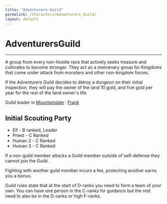 ```yaml
---
title: "Adventurers Guild"
permalink: /Characters/Adventurers_Guild/
layout: default
---
```

# AdventurersGuild
---
A group from every non-hostile race that actively seeks treasure and cultivates to become stronger. They act as a mercenary group for Kingdoms that come under attack from monsters and other non-kingdom forces.


If the Adventurers Guild decides to detroy a dungeon on their initial inspection, they will pay the owner of the land 10 gold, and five gold per year for the rest of the land owner's life.

Guild leader in [Mountaindale](../../_Atlas/DivineDungeon/Mountaindale.md) : [Frank](Frank.md)

## Initial Scouting Party
- Elf - B ranked, Leader
- Priest - C Ranked
- Human 2 - C Ranked
- Human 3 - C Ranked

If a non-guild member attacks a Guild member outside of self-defense they cannot join the Guild.

Fighting with another guild member incurs a fee, protecting another earns you a bonus.

Guild rules state that at the start of D-ranks you need to form a team of your own. You can have one person in the C-ranks for guidance but the rest need to also be in the D-ranks or high F-ranks.